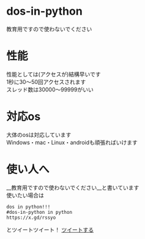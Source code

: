 # dos-in-python
教育用ですので使わないでください
# 性能
性能としては(アクセスが)結構早いです<br>
1秒に30〜50回アクセスされます<br>
スレッド数は30000〜99999がいい<br>
# 対応os
大体のosは対応しています<br>
Windows・mac・Linux・androidも頑張ればいけます
# 使い人へ
__教育用ですので使わないでください__と書いています<br>
使いたい場合は<br>
```
dos in python!!!
#dos-in-python in python
https://x.gd/rssyo
```
とツイートツイート！
<a href="https://twitter.com/intent/tweet?hashtags=attack,cyber,dos&text=zearaさんが作ったそうです!!!皆さん広めてください！&url=https://github.com/zearakun/dos-in-python/" target="_blank">ツイートする</a>


